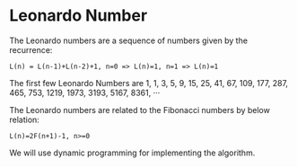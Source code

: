 # Leonardo Number
The Leonardo numbers are a sequence of numbers given by the recurrence: 

```
L(n) = L(n-1)+L(n-2)+1, n=0 => L(n)=1, n=1 => L(n)=1
```

The first few Leonardo Numbers are 1, 1, 3, 5, 9, 15, 25, 41, 67, 109, 177, 287, 465, 753, 1219, 1973, 3193, 5167, 8361, ··· 

The Leonardo numbers are related to the Fibonacci numbers by below relation:

```
L(n)=2F(n+1)-1, n>=0
```

We will use dynamic programming for implementing the algorithm.
